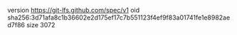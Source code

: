 version https://git-lfs.github.com/spec/v1
oid sha256:3d71afa8c1b36602e2d175ef17c7b551123f4ef9f83a01741fe1e8982aed7f86
size 3072
